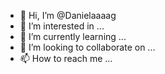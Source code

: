 - 👋 Hi, I’m @Danielaaaag
- 👀 I’m interested in ...
- 🌱 I’m currently learning ...
- 💞️ I’m looking to collaborate on ...
- 📫 How to reach me ...

<!---
Danielaaaag/Danielaaaag is a ✨ special ✨ repository because its `README.md` (this file) appears on your GitHub profile.
You can click the Preview link to take a look at your changes.
--->
